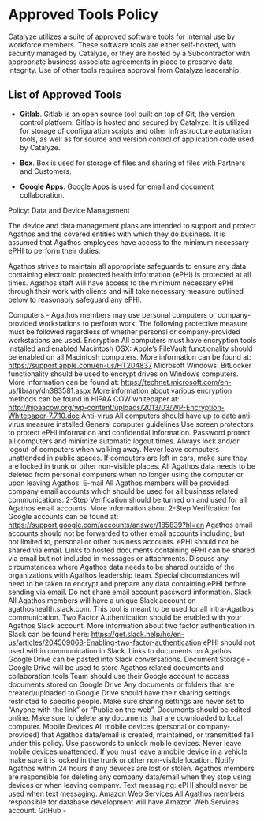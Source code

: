 # Approved Tools Policy

Catalyze utilizes a suite of approved software tools for internal use by workforce members. These software tools are either self-hosted, with security managed by Catalyze, or they are hosted by a Subcontractor with appropriate business associate agreements in place to preserve data integrity. Use of other tools requires approval from Catalyze leadership.

## List of Approved Tools

* **Gitlab**. Gitlab is an open source tool built on top of Git, the version control platform. Gitlab is hosted and secured by Catalyze. It is utilized for storage of configuration scripts and other infrastructure automation tools, as well as for source and version control of application code used by Catalyze.

* **Box**. Box is used for storage of files and sharing of files with Partners and Customers.

* **Google Apps**. Google Apps is used for email and document collaboration.


Policy: Data and Device Management
 
 The device and data management plans are intended to support and protect Agathos and the covered entities with which they do business. It is assumed that Agathos employees have access to the minimum necessary ePHI to perform their duties.
 
Agathos strives to maintain all appropriate safeguards to ensure any data containing electronic protected health information (ePHI) is protected at all times. Agathos staff will have access to the minimum necessary ePHI through their work with clients and will take necessary measure outlined below to reasonably safeguard any ePHI.

Computers - Agathos members may use personal computers or company-provided workstations to perform work. The following protective measure must be followed regardless of whether personal or company-provided workstations are used.
Encryption
All computers must have encryption tools installed and enabled
Macintosh OSX: Apple’s FileVault functionality should be enabled on all Macintosh computers. More information can be found at: https://support.apple.com/en-us/HT204837
Microsoft Windows: BitLocker functionality should be used to encrypt drives on Windows computers. More information can be found at: https://technet.microsoft.com/en-us/library/dn383581.aspx
More information about various encryption methods can be found in HIPAA COW whitepaper at: http://hipaacow.org/wp-content/uploads/2013/03/WP-Encryption-Whitepaper-7.7.10.doc
Anti-virus
All computers should have up to date anti-virus measure installed
General computer guidelines
Use screen protectors to protect ePHI information and confidential information.
Password protect all computers and minimize automatic logout times.
Always lock and/or logout of computers when walking away.
Never leave computers unattended in public spaces. If computers are left in cars, make sure they are locked in trunk or other non-visible places.
All Agathos data needs to be deleted from personal computers when no longer using the computer or upon leaving Agathos.
E-mail
All Agathos members will be provided company email accounts which should be used for all business related communications.
2-Step Verification should be turned on and used for all Agathos email accounts.
More information about 2-Step Verification for Google accounts can be found at: https://support.google.com/accounts/answer/185839?hl=en 
Agathos email accounts should not be forwarded to other email accounts including, but not limited to, personal or other business accounts.
ePHI should not be shared via email. Links to hosted documents containing ePHI can be shared via email but not included in messages or attachments.
Discuss any circumstances where Agathos data needs to be shared outside of the organizations with Agathos leadership team. Special circumstances will need to be taken to encrypt and prepare any data containing ePHI before sending via email.
Do not share email account password information.
Slack
All Agathos members will have a unique Slack account on agathoshealth.slack.com. This tool is meant to be used for all intra-Agathos communication.
Two Factor Authentication should be enabled with your Agathos Slack account. More information about two factor authentication in Slack can be found here: https://get.slack.help/hc/en-us/articles/204509068-Enabling-two-factor-authentication
ePHI should not used within communication in Slack. Links to documents on Agathos Google Drive can be pasted into Slack conversations.
Document Storage - Google Drive will be used to store Agathos related documents and collaboration tools
Team should use their Google account to access documents stored on Google Drive
Any documents or folders that are created/uploaded to Google Drive should have their sharing settings restricted to specific people. Make sure sharing settings are never set to “Anyone with the link” or “Public on the web”.
Documents should be edited online. Make sure to delete any documents that are downloaded to local computer.
Mobile Devices
All mobile devices (personal or company-provided) that Agathos data/email  is created, maintained, or transmitted fall under this policy.
Use passwords to unlock mobile devices.
Never leave mobile devices unattended. If you must leave a mobile device in a vehicle make sure it is locked in the trunk or other non-visible location.
Notify Agathos within 24 hours if any devices are lost or stolen.
Agathos members are responsible for deleting any company data/email when they stop using devices or when leaving company.
Text messaging: ePHI should never be used when text messaging.
Amazon Web Services
All Agathos members responsible for database development will have Amazon Web Services account.
GitHub -
